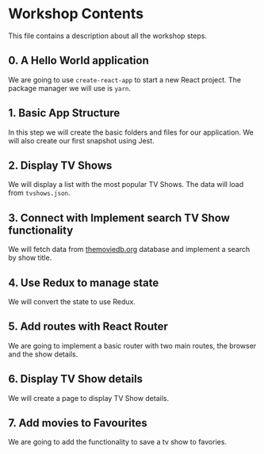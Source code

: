 # Workshop Contents
This file contains a description about all the workshop steps.

## 0. A Hello World application

We are going to use `create-react-app` to start a new React project. The package manager we will use is `yarn`.

## 1. Basic App Structure

In this step we will create the basic folders and files for our application. We will also create our first snapshot using Jest.

## 2. Display TV Shows

We will display a list with the most popular TV Shows. The data will load from `tvshows.json`.

## 3. Connect with Implement search TV Show functionality

We will fetch data from [themoviedb.org](http://themoviedb.org) database and implement a search by show title.

## 4. Use Redux to manage state

We will convert the state to use Redux.

## 5. Add routes with React Router

We are going to implement a basic router with two main routes, the browser and the show details.

## 6. Display TV Show details

We will create a page to display TV Show details.

## 7. Add movies to Favourites

We are going to add the functionality to save a tv show to favories.
